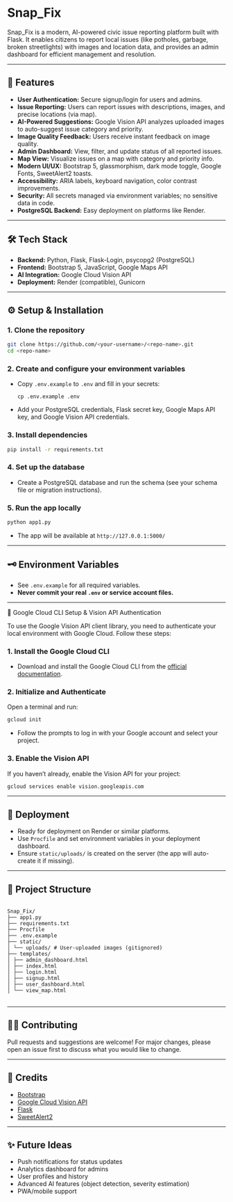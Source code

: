 # Snap_Fix

Snap_Fix is a modern, AI-powered civic issue reporting platform built with Flask. It enables citizens to report local issues (like potholes, garbage, broken streetlights) with images and location data, and provides an admin dashboard for efficient management and resolution.

---

## 🚀 Features

- **User Authentication:** Secure signup/login for users and admins.
- **Issue Reporting:** Users can report issues with descriptions, images, and precise locations (via map).
- **AI-Powered Suggestions:** Google Vision API analyzes uploaded images to auto-suggest issue category and priority.
- **Image Quality Feedback:** Users receive instant feedback on image quality.
- **Admin Dashboard:** View, filter, and update status of all reported issues.
- **Map View:** Visualize issues on a map with category and priority info.
- **Modern UI/UX:** Bootstrap 5, glassmorphism, dark mode toggle, Google Fonts, SweetAlert2 toasts.
- **Accessibility:** ARIA labels, keyboard navigation, color contrast improvements.
- **Security:** All secrets managed via environment variables; no sensitive data in code.
- **PostgreSQL Backend:** Easy deployment on platforms like Render.

---


## 🛠️ Tech Stack

- **Backend:** Python, Flask, Flask-Login, psycopg2 (PostgreSQL)
- **Frontend:** Bootstrap 5, JavaScript, Google Maps API
- **AI Integration:** Google Cloud Vision API
- **Deployment:** Render (compatible), Gunicorn

---

## ⚙️ Setup & Installation

### 1. **Clone the repository**
```sh
git clone https://github.com/<your-username>/<repo-name>.git
cd <repo-name>
```

### 2. **Create and configure your environment variables**

- Copy `.env.example` to `.env` and fill in your secrets:
  ```
  cp .env.example .env
  ```
- Add your PostgreSQL credentials, Flask secret key, Google Maps API key, and Google Vision API credentials.

### 3. **Install dependencies**
```sh
pip install -r requirements.txt
```

### 4. **Set up the database**
- Create a PostgreSQL database and run the schema (see your schema file or migration instructions).

### 5. **Run the app locally**
```sh
python app1.py
```
- The app will be available at `http://127.0.0.1:5000/`

---

## 🗝️ Environment Variables

- See `.env.example` for all required variables.
- **Never commit your real `.env` or service account files.**

---


🔑 Google Cloud CLI Setup & Vision API Authentication

To use the Google Vision API client library, you need to authenticate your local environment with Google Cloud. Follow these steps:

### 1. **Install the Google Cloud CLI**

- Download and install the Google Cloud CLI from the [official documentation](https://cloud.google.com/sdk/docs/install).

### 2. **Initialize and Authenticate**

Open a terminal and run:

```sh
gcloud init
```
- Follow the prompts to log in with your Google account and select your project.

### 3. **Enable the Vision API**

If you haven’t already, enable the Vision API for your project:

```sh
gcloud services enable vision.googleapis.com
```

---


## 📝 Deployment

- Ready for deployment on Render or similar platforms.
- Use `Procfile` and set environment variables in your deployment dashboard.
- Ensure `static/uploads/` is created on the server (the app will auto-create it if missing).

---

## 📁 Project Structure
<pre>
<code>
Snap_Fix/
├── app1.py
├── requirements.txt
├── Procfile
├── .env.example
├── static/
│ └── uploads/ # User-uploaded images (gitignored)
├── templates/
│ ├── admin_dashboard.html
│ ├── index.html
│ ├── login.html
│ ├── signup.html
│ ├── user_dashboard.html
│ └── view_map.html
</code>
</pre>


---

## 🙋‍♂️ Contributing

Pull requests and suggestions are welcome! For major changes, please open an issue first to discuss what you would like to change.

---

## 📣 Credits

- [Bootstrap](https://getbootstrap.com/)
- [Google Cloud Vision API](https://cloud.google.com/vision)
- [Flask](https://flask.palletsprojects.com/)
- [SweetAlert2](https://sweetalert2.github.io/)

---

## ✨ Future Ideas

- Push notifications for status updates
- Analytics dashboard for admins
- User profiles and history
- Advanced AI features (object detection, severity estimation)
- PWA/mobile support
